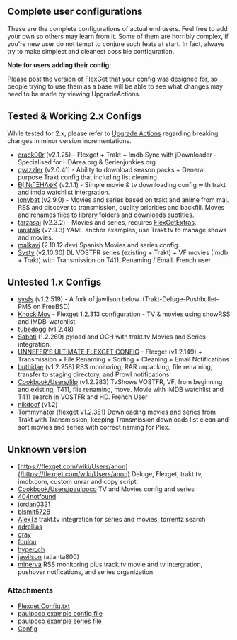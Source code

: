 ## Complete user configurations
These are the complete configurations of actual end users. Feel free to add your own so others may learn from it. Some of them are horribly complex, if you're new user do not tempt to conjure such feats at start. In fact, always try to make simplest and cleanest possible configuration.

**Note for users adding their config:**
  
Please post the version of FlexGet that your config was designed for, so people trying to use them as a base will be able to see what changes may need to be made by viewing UpgradeActions.



## Tested & Working 2.x Configs
While tested for 2.x, please refer to [Upgrade Actions](https://flexget.com/UpgradeActions) regarding breaking changes in minor version incrementations.
* [crack00r](https://github.com/crack00r/Flexget-Config) (v2.1.25) - Flexget + Trakt + Imdb Sync with jDownloader -  Specialised for HDArea.org & Serienjunkies.org
* [qvazzler](https://flexget.com/wiki/Cookbook/Users/qvazzler) (v2.0.41) - Ability to download season packs + General purpose Trakt config that including list cleaning
* [Đĵ ΝιΓΞΗΛψΚ](/Cookbook/Users/djnitehawk) (v2.1.1) - Simple movie & tv downloading config with trakt and imdb watchlist intergration.
* [jonybat](https://github.com/Jonybat/flexget_config) (v2.9.0) - Movies and series based on trakt and anime from mal. RSS and discover to transmission, quality priorities and backfill. Moves and renames files to library folders and downloads subtltles.
* [tarzasai](https://github.com/tarzasai/.flexget) (v2.3.2) - Movies and series, requires [FlexGetExtras](https://flexget.com/FlexGetExtras).
* [ianstalk](https://github.com/ianstalk/dotfiles/tree/master/flexget) (v2.9.3) YAML anchor examples, use Trakt.tv to manage shows and movies.
* [malkavi](/Cookbook/Users/malkavi) (2.10.12.dev) Spanish Movies and series config.
* [Systy](https://github.com/Fabien-G/Flexget_t411/blob/master/config.yml) (v2.10.30) DL VOSTFR series (existing + Trakt) + VF movies (Imdb + Trakt) with Transmission on T411. Renaming / Email. French user

## Untested 1.x Configs
* [sysfs](https://gitlab.com/sisfs/dotfiles/) (v1.2.519) - A fork of jawilson below. (Trakt-Deluge-Pushbullet-PMS on FreeBSD) 
* [KnockiMov](/Cookbook/Users/KnockiMov) - Flexget 1.2.313 configuration - TV & movies using showRSS and IMDB-watchlist
* [tubedogg](https://github.com/tubedogg/.flexget) (v1.2.48)
* [Saboti](https://github.com/Saboti/.flexget) (1.2.269) pyload and OCH with trakt.tv Movies and Series integration.
* [UNNEFER'S ULTIMATE FLEXGET CONFIG](/Cookbook/Users/UnNefer) - Flexget (v1.2.149) + Transmission + File Renaming + Sorting + Cleaning + Email Notifications
* [buthidae](/Cookbook/Users/buthidae) (v1.2.258) RSS monitoring, RAR unpacking, file renaming, transfer to staging directory, and Prowl notifications
* [Cookbook/Users/lilp](/Cookbook/Users/lilp) (v1.2.283) TvShows VOSTFR, VF, from beginning and existing, T411, file renaming, move. Movie with IMDB watchlist and T411 search in VOSTFR and HD. French User
* [nikdoof](https://github.com/nikdoof/flexget-config) (v1.2)
* [Tommynator](/Cookbook/Users/Tommynator) (flexget v1.2.351) Downloading movies and series from Trakt with Transmission, keeping Transmission downloads list clean and sort movies and series with correct naming for Plex.

## Unknown version
* [https://flexget.com/wiki/Users/anon](/https://flexget.com/wiki/Users/anon) Deluge, Flexget, trakt.tv, imdb.com, custom unrar and copy script.
* [Cookbook/Users/paulpoco](/Cookbook/Users/paulpoco) TV and Movies config and series
* [404notfound](/Cookbook/Users/404notfound)
* [jordan0321](/Cookbook/Users/jordan0321)
* [blsmit5728](https://github.com/blsmit5728/flexget_files)
* [AlexTz](/Cookbook/Users/AlexTz) trakt.tv integration for series and movies, torrentz search
* [adrellias](/Cookbook/Users/adrellias)
* [gray](https://github.com/gray/dotfiles/blob/master/.flexget/config.yml)
* [foulou](/Cookbook/Users/foulou)
* [hyper_ch](/Cookbook/Users/hyper_ch)
* [jawilson](https://github.com/jawilson/dotfiles/tree/master/flexget) (atlanta800)
* [minerva](https://flexget.com/attachment/wiki/Cookbook/Users/Flexget%20Config.txt) RSS monitoring plus track.tv movie and tv intergration, pushover notfications, and series organization. 
### Attachments
* [Flexget Config.txt](/attachments/Cookbook/Users/Flexget%20Config.txt)
* [paulpoco example config file](/attachments/Cookbook/Users/config.yml)
* [paulpoco example series file](/attachments/Cookbook/Users/series.yml)
* [Config](/attachments/Cookbook/Users/config.2.yml)
